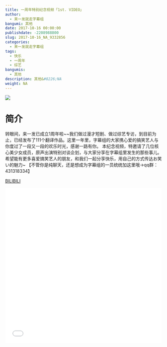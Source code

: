 ```yaml
---
title: 一周年特别纪念视频「1st. VIDEO」
author: 
  - 来一发就走字幕组
bangumi: 其他
date: 2017-10-16 00:00:00
publishdate: -2208988800
slug: 2017-10-16_NA_9332856
categories: 
  - 来一发就走字幕组
tags: 
  - 快乐
  - 一周年
  - 综艺
bangumis: 
  - 其他
description: 其他&#8226;NA
weight: NA
---
```


![](https://i.imgur.com/DEBqe7Z.jpg)

# 简介  
转眼间，来一发已成立1周年啦~~我们做过漫才短剧、做过综艺专访，到目前为止，已经发布了111个翻译作品。这里一年里，字幕组的大家携心爱的搞笑艺人与你度过了一段又一段的欢乐时光，感谢一路有你。
本纪念视频，特邀请了几位核心美少女成员，原声出演特别对谈企划，与大家分享在字幕组里发生的那些事儿。
希望能有更多喜爱搞笑艺人的朋友，和我们一起分享快乐，用自己的方式传达お笑い的魅力~
【不管你是纯聊天，还是想成为字幕组的一员统统加这里哦→qq群：431318334】

  [BILIBILI](https://www.bilibili.com/video/av9332856/)


  <iframe src="//www.bilibili.com/html/html5player.html?cid=15423228&aid=9332856" width="100%" height="500" frameborder="0" allowfullscreen="allowfullscreen"></iframe>
